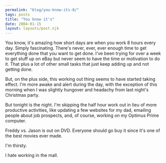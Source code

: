 ```yaml
---
permalink: "blog/you-know-its-0/"
tags: posts
title: "You know it's"
date: 2004-01-15
layout: layouts/post.njk
---
```


You know, it's amazing how short days are when you work 8 hours every day. Simply fascinating. There's never, ever, ever enough time to get everything done that you want to get done. I've been trying for over a week to get stuff up on eBay but never seem to have the time or motivation to do it. That plus a lot of other small tasks that just keep adding up and not getting done.

But, on the plus side, this working out thing seems to have started taking effect. I'm more awake and alert during the day, with the exception of this morning when I was slightly hungover and headachy from last night's Christmas party. 

But tonight is the night. I'm skipping the half hour work out in lieu of more productive activities, like updating a few websites for my dad, emailing people about job prospects, and, of course, working on my Optimus Prime computer. 

Freddy vs. Jason is out on DVD. Everyone should go buy it since it's one of the best movies ever made.

I'm thirsty.

I hate working in the mall.
